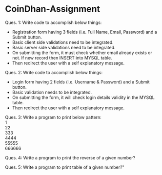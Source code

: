 # CoinDhan-Assignment
Ques. 1: Write code to accomplish below things:
- Registration form having 3 fields (i.e. Full Name, Email, Password) and a Submit button.
- Basic client side validations need to be integrated.
- Basic server side validations need to be integrated.
- On submitting the form, it must check whether email already exists or not. If new record then INSERT into MYSQL table.
- Then redirect the user with a self explanatory message.

Ques. 2: Write code to accomplish below things:
- Login form having 2 fields (i.e. Username & Password) and a Submit button.
- Basic validation needs to be integrated.
- On submitting the form, it will check login details validity in the MYSQL table.
- Then redirect the user with a self explanatory message.

Ques. 3: Write a program to print below pattern:<br>
1<br>
22<br>
333<br>
4444<br>
55555<br>
666666

Ques. 4: Write a program to print the reverse of a given number?

Ques. 5: Write a program to print table of a given number?"
